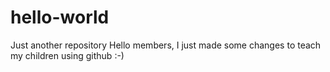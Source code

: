 # hello-world
Just another repository
Hello members,
I just made some changes to teach my children using github :-)
